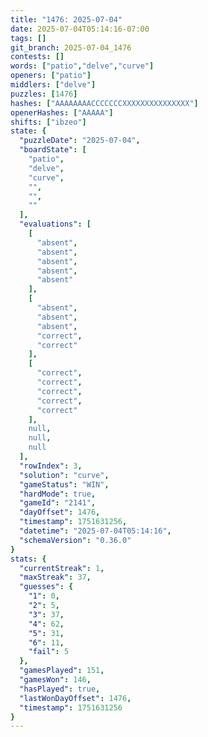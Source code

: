 ```yaml
---
title: "1476: 2025-07-04"
date: 2025-07-04T05:14:16-07:00
tags: []
git_branch: 2025-07-04_1476
contests: []
words: ["patio","delve","curve"]
openers: ["patio"]
middlers: ["delve"]
puzzles: [1476]
hashes: ["AAAAAAAACCCCCCCXXXXXXXXXXXXXXX"]
openerHashes: ["AAAAA"]
shifts: ["ibzeo"]
state: {
  "puzzleDate": "2025-07-04",
  "boardState": [
    "patio",
    "delve",
    "curve",
    "",
    "",
    ""
  ],
  "evaluations": [
    [
      "absent",
      "absent",
      "absent",
      "absent",
      "absent"
    ],
    [
      "absent",
      "absent",
      "absent",
      "correct",
      "correct"
    ],
    [
      "correct",
      "correct",
      "correct",
      "correct",
      "correct"
    ],
    null,
    null,
    null
  ],
  "rowIndex": 3,
  "solution": "curve",
  "gameStatus": "WIN",
  "hardMode": true,
  "gameId": "2141",
  "dayOffset": 1476,
  "timestamp": 1751631256,
  "datetime": "2025-07-04T05:14:16",
  "schemaVersion": "0.36.0"
}
stats: {
  "currentStreak": 1,
  "maxStreak": 37,
  "guesses": {
    "1": 0,
    "2": 5,
    "3": 37,
    "4": 62,
    "5": 31,
    "6": 11,
    "fail": 5
  },
  "gamesPlayed": 151,
  "gamesWon": 146,
  "hasPlayed": true,
  "lastWonDayOffset": 1476,
  "timestamp": 1751631256
}
---
```

<!-- more -->
